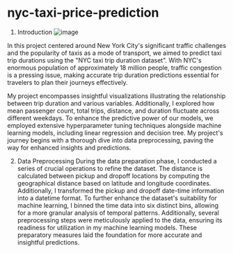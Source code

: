 # nyc-taxi-price-prediction
1. Introduction
![image](https://github.com/akanksha1195/nyc-taxi-price-prediction/assets/115442156/455a4b33-d271-4ebf-99c6-0093afa6b6fc)

  In this project centered around New York City's significant traffic challenges and the popularity of taxis as a mode of transport, we aimed to predict taxi trip durations using the "NYC taxi trip duration dataset". With NYC's enormous population of approximately 18 million people, traffic congestion is a pressing issue, making accurate trip duration predictions essential for travelers to plan their journeys effectively.

  My project encompasses insightful visualizations illustrating the relationship between trip duration and various variables. Additionally, I explored how mean passenger count, total trips, distance, and duration fluctuate across different weekdays. To enhance the predictive power of our models, we employed extensive hyperparameter tuning techniques alongside machine learning models, including linear regression and decision tree. My project's journey begins with a thorough dive into data preprocessing, paving the way for enhanced insights and predictions.

2. Data Preprocessing
   During the data preparation phase, I conducted a series of crucial operations to refine the dataset. The distance is calculated between pickup and dropoff locations by computing the geographical distance based on latitude and longitude coordinates. Additionally, I transformed the pickup and dropoff date-time information into a datetime format.
   To further enhance the dataset's suitability for machine learning, I binned the time data into six distinct bins, allowing for a more granular analysis of temporal patterns. Additionally, several preprocessing steps were meticulously applied to the data, ensuring its readiness for utilization in my machine learning models. These preparatory measures laid the foundation for more accurate and insightful predictions.
